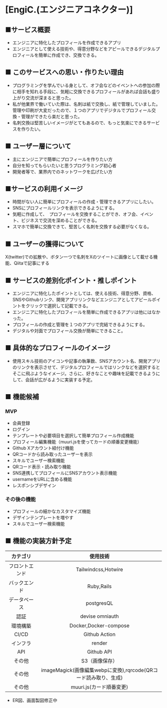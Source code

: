 # [EngiC.(エンジニアコネクター)]

## ■サービス概要
- エンジニアに特化したプロフィールを作成できるアプリ
- エンジニアとして使える技術や、得意分野などをアピールできるデジタルプロフィールを簡単に作成でき、交換できる。

## ■ このサービスへの思い・作りたい理由
- プログラミングを学んでいる身として、オフ会などのイベントへの参加の際に相手を知れる手段に、気軽に交換できるプロフィールがあれば会話も盛り上がり交流が深まると思った。
- 私が他業界で働いていた際は、名刺は紙で交換し、紙で管理していました。管理や印刷が大変だったので、１つのアプリでデジタルでプロフィール交換・管理ができたら楽だと思った。
- 名刺交換は堅苦しいイメージがとてもあるので、もっと気楽にできるサービスを作りたい。
## ■ ユーザー層について
- 主にエンジニアで簡単にプロフィールを作りたい方
- 自分を知ってもらいたいと思うプログラミング初心者
- 開発者等で、業界内でのネットワークを広げたい方

## ■サービスの利用イメージ

- 時間がない人に簡単にプロフィールの作成・管理できるアプリにしたい。
- SNSにプロフィールリンクを表示できるようにする。
- 気軽に作成して、　プロフィールを交換することができ、オフ会、イベント、ビジネスで交流を深めることができる。
- スマホで簡単に交換できて、堅苦しく名刺を交換する必要がなくなる。

## ■ ユーザーの獲得について

X(twitter)での拡散や、ボタン一つで名刺をXのツイートに画像として載せる機能、Qiitaで記事にする

## ■ サービスの差別化ポイント・推しポイント

- エンジニアに特化したポイントとしては、使える技術、得意分野、資格、SNSやGithubリンク、開発アプリリンクなどエンジニアとしてアピールポイントをクリックで選択して記載できる。
- エンジニアに特化したプロフィールを簡単に作成できるアプリは他にはなかった。
- プロフィールの作成と管理を１つのアプリで完結できるようにする。
- デジタルや対面でプロフィール交換が簡単にできること。

## ■ 具体的なプロフィールのイメージ
- 使用スキル技術のアイコンや記事の執筆数、SNSアカウント名、開発アプリのリンクを表示させて、デジタルプロフィールではリンクなどを選択するとそこに飛ぶようなイメージ。さらに、好きなことや趣味を記載できるようにして、会話が広がるように実装する予定。
## ■ 機能候補
### MVP
* 会員登録
* ログイン
* テンプレートや必要項目を選択して簡単プロフィール作成機能
* プロフィール編集機能（muuri.jsを使ってカードの順番変更機能）
* Github Xアカウント紐付け機能
* QRコードから読み取ったユーザーを表示
* スキルでユーザー検索機能
* QRコード表示・読み取り機能
* SNS連携してプロフィールにSNSアカウント表示機能
* usernameをURLに含める機能
* レスポンシブデザイン

### その後の機能
* プロフィールの細かなカスタマイズ機能
* デザインテンプレートを増やす
* スキルでユーザー検索機能

## ■ 機能の実装方針予定

|カテゴリ|使用技術|
|:---:|:---:|
|フロントエンド|Tailwindcss,Hotwire|
|バックエンド|Ruby,Rails|
|データベース|postgresQL|
|認証|devise omniauth|
|環境構築|Docker,Docker-compose|
|CI/CD|Github Action|
|インフラ|render|
|API|Github API|
|その他|S3（画像保存）|
|その他|imageMagick(画像編集webpに変換),rqrcode(QRコード読み取り、生成)|
|その他|muuri.js(カード順番変更)|

- ER図、画面製図修正中
